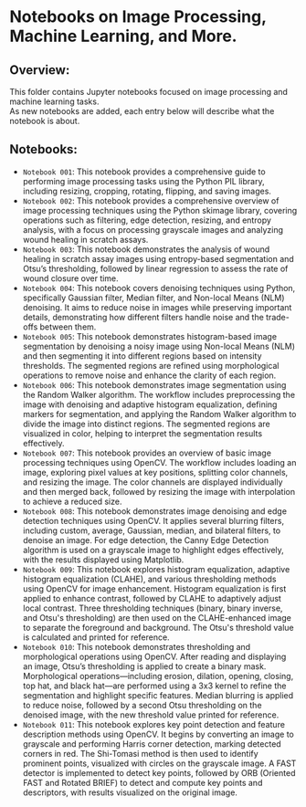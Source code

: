 # Notebooks on Image Processing, Machine Learning, and More.

## Overview:
This folder contains Jupyter notebooks focused on image processing and machine learning tasks. <br>
As new notebooks are added, each entry below will describe what the notebook is about.

## **Notebooks**:
- `Notebook 001`: This notebook provides a comprehensive guide to performing image processing tasks using the Python PIL library, including resizing, cropping, rotating, flipping, and saving images.
- `Notebook 002`: This notebook provides a comprehensive overview of image processing techniques using the Python skimage library, covering operations such as filtering, edge detection, resizing, and entropy analysis, with a focus on processing grayscale images and analyzing wound healing in scratch assays.
- `Notebook 003`: This notebook demonstrates the analysis of wound healing in scratch assay images using entropy-based segmentation and Otsu’s thresholding, followed by linear regression to assess the rate of wound closure over time.
- `Notebook 004`: This notebook covers denoising techniques using Python, specifically Gaussian filter, Median filter, and Non-local Means (NLM) denoising. It aims to reduce noise in images while preserving important details, demonstrating how different filters handle noise and the trade-offs between them.
- `Notebook 005`: This notebook demonstrates histogram-based image segmentation by denoising a noisy image using Non-local Means (NLM) and then segmenting it into different regions based on intensity thresholds. The segmented regions are refined using morphological operations to remove noise and enhance the clarity of each region.
- `Notebook 006`: This notebook demonstrates image segmentation using the Random Walker algorithm. The workflow includes preprocessing the image with denoising and adaptive histogram equalization, defining markers for segmentation, and applying the Random Walker algorithm to divide the image into distinct regions. The segmented regions are visualized in color, helping to interpret the segmentation results effectively.
- `Notebook 007`: This notebook provides an overview of basic image processing techniques using OpenCV. The workflow includes loading an image, exploring pixel values at key positions, splitting color channels, and resizing the image. The color channels are displayed individually and then merged back, followed by resizing the image with interpolation to achieve a reduced size.
- `Notebook 008`: This notebook demonstrates image denoising and edge detection techniques using OpenCV. It applies several blurring filters, including custom, average, Gaussian, median, and bilateral filters, to denoise an image. For edge detection, the Canny Edge Detection algorithm is used on a grayscale image to highlight edges effectively, with the results displayed using Matplotlib.
- `Notebook 009`: This notebook explores histogram equalization, adaptive histogram equalization (CLAHE), and various thresholding methods using OpenCV for image enhancement. Histogram equalization is first applied to enhance contrast, followed by CLAHE to adaptively adjust local contrast. Three thresholding techniques (binary, binary inverse, and Otsu's thresholding) are then used on the CLAHE-enhanced image to separate the foreground and background. The Otsu's threshold value is calculated and printed for reference.
- `Notebook 010`: This notebook demonstrates thresholding and morphological operations using OpenCV. After reading and displaying an image, Otsu’s thresholding is applied to create a binary mask. Morphological operations—including erosion, dilation, opening, closing, top hat, and black hat—are performed using a 3x3 kernel to refine the segmentation and highlight specific features. Median blurring is applied to reduce noise, followed by a second Otsu thresholding on the denoised image, with the new threshold value printed for reference.
- `Notebook 011`: This notebook explores key point detection and feature description methods using OpenCV. It begins by converting an image to grayscale and performing Harris corner detection, marking detected corners in red. The Shi-Tomasi method is then used to identify prominent points, visualized with circles on the grayscale image. A FAST detector is implemented to detect key points, followed by ORB (Oriented FAST and Rotated BRIEF) to detect and compute key points and descriptors, with results visualized on the original image.
